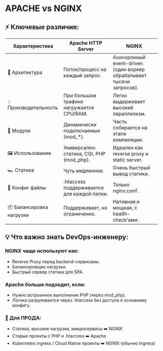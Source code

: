 # APACHE vs NGINX
## ⚡️ Ключевые различия:

| Характеристика | Apache HTTP Server | 	NGINX | 
|--------|------------------------|-----------------|
|🚦 Архитектура|	Поток/процесс на каждый запрос.	|Асинхронный event-driven (один воркер обрабатывает тысячи запросов).|
|💡 Производительность|	При большом трафике нагружается CPU/RAM. |	Легко выдерживает высокий параллелизм.|
|🧩 Модули| Динамически подключаемые (mod_*).	| Часть собирается на этапе компиляции.|
|🖼 Использование	|Универсален: статика, CGI, PHP (mod_php). |	Идеален как reverse proxy и static server.|
|🏎 Статика|	Чуть медленнее.	| Очень быстрый вывод статики.|
|💾 Конфиг файлы|	.htaccess поддерживается для каждой папки.|	Только nginx.conf.|
|📦 Балансировка нагрузки|	Поддерживает, но ограниченно.	|Нативная и мощная, с health-check’ами.|

## 💡 Что важно знать DevOps-инженеру:

### NGINX чаще используют как:
- Reverse Proxy перед backend-сервисами.
- Балансировщик нагрузки.
- Быстрый сервер статики для SPA.
### Apache больше подходит, если:
- Нужно встроенное выполнение PHP (через mod_php).
- Логика разруливается через .htaccess без доступа к основному конфигу.

### 🚀 Для ПРОДА:
- Статика, высокие нагрузки, микросервисы	➡️ NGINX
- Старые проекты с PHP и .htaccess	➡️ Apache
- Kubernetes ingress / Cloud Native проекты	➡️ NGINX (обычно Ingress)
